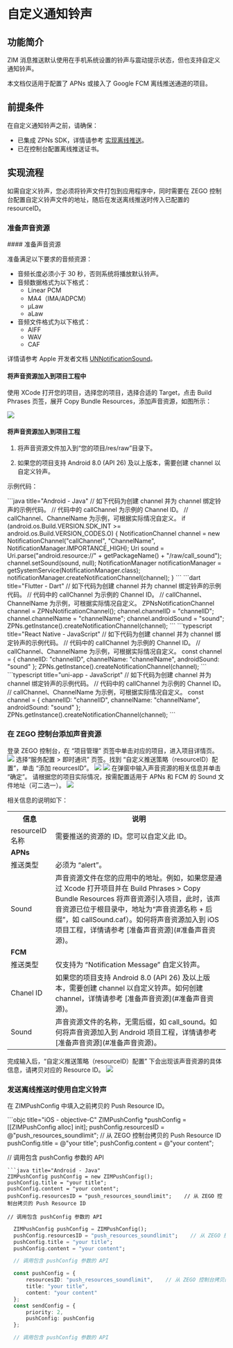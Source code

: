 # 自定义通知铃声

## 功能简介

ZIM 消息推送默认使用在手机系统设置的铃声与震动提示状态，但也支持自定义通知铃声。  

<Note title="说明">
本文档仅适用于配置了 APNs 或接入了 Google FCM 离线推送通道的项目。
</Note>

## 前提条件

在自定义通知铃声之前，请确保：

- 已集成 ZPNs SDK，详情请参考 [实现离线推送](/zim-uniapp/offline-push-notifications/implement-offline-push-notification)。
- 已在控制台配置离线推送证书。

## 实现流程

如需自定义铃声，您必须将铃声文件打包到应用程序中，同时需要在 ZEGO 控制台配置自定义铃声文件的地址，随后在发送离线推送时传入已配置的 resourceID。

### 准备声音资源

<Tabs>
<Tab title="iOS 项目">
#### 准备声音资源

准备满足以下要求的音频资源：
- 音频长度必须小于 30 秒，否则系统将播放默认铃声。
- 音频数据格式为以下格式：
    - Linear PCM
    - MA4（IMA/ADPCM）
    - µLaw
    - aLaw
- 音频文件格式为以下格式：
    - AIFF
    - WAV
    - CAF

详情请参考 Apple 开发者文档 [UNNotificationSound](https://developer.apple.com/documentation/usernotifications/unnotificationsound?language=objc)。

#### 将声音资源加入到项目工程中

使用 XCode 打开您的项目，选择您的项目，选择合适的 Target，点击 Build Phrases 页签，展开 Copy Bundle Resources，添加声音资源，如图所示：

<Frame width="512" height="auto" caption=""><img src="https://doc-media.zego.im/sdk-doc/Pics/ZIM/OfflinePush/addSound.png" /></Frame>
</Tab>
<Tab title="Android 项目">

#### 将声音资源加入到项目工程

1. 将声音资源文件加入到“您的项目/res/raw”目录下。

2. 如果您的项目支持 Android 8.0 (API 26) 及以上版本，需要创建 channel 以自定义铃声。

示例代码：

<CodeGroup>
```java title="Android - Java"
  // 如下代码为创建 channel 并为 channel 绑定铃声的示例代码。
  // 代码中的 callChannel 为示例的 Channel ID。
  // callChannel、ChannelName 为示例，可根据实际情况自定义。
  if (android.os.Build.VERSION.SDK_INT >= android.os.Build.VERSION_CODES.O) {
      NotificationChannel channel = new NotificationChannel("callChannel", "ChannelName", NotificationManager.IMPORTANCE_HIGH);
      Uri sound = Uri.parse("android.resource://" + getPackageName() + "/raw/call_sound");
      channel.setSound(sound, null);
      NotificationManager notificationManager = getSystemService(NotificationManager.class);
      notificationManager.createNotificationChannel(channel);
  }
```
```dart title="Flutter - Dart"
  // 如下代码为创建 channel 并为 channel 绑定铃声的示例代码。
  // 代码中的 callChannel 为示例的 Channel ID。
  // callChannel、ChannelName 为示例，可根据实际情况自定义。
  ZPNsNotificationChannel channel = ZPNsNotificationChannel();
  channel.channelID = "channelID";
  channel.channelName = "channelName";
  channel.androidSound = "sound";
  ZPNs.getInstance().createNotificationChannel(channel);
```
```typescript title="React Native - JavaScript"
  // 如下代码为创建 channel 并为 channel 绑定铃声的示例代码。
  // 代码中的 callChannel 为示例的 Channel ID。
  // callChannel、ChannelName 为示例，可根据实际情况自定义。
  const channel = {
      channelID: "channelID",
      channelName: "channelName",
      androidSound: "sound"
  }; 
  ZPNs.getInstance().createNotificationChannel(channel);
```
```typescript title="uni-app - JavaScript"
  // 如下代码为创建 channel 并为 channel 绑定铃声的示例代码。
  // 代码中的 callChannel 为示例的 Channel ID。
  // callChannel、ChannelName 为示例，可根据实际情况自定义。
  const channel = {
      channelID: "channelID",
      channelName: "channelName",
      androidSound: "sound"
  }; 
  ZPNs.getInstance().createNotificationChannel(channel);
```
</CodeGroup>
</Tab>
</Tabs>

### 在 ZEGO 控制台添加声音资源

<Steps>
<Step title="进入项目详情页">
登录 ZEGO 控制台，在 “项目管理” 页签中单击对应的项目，进入项目详情页。
<Frame width="512" height="auto" caption=""><img src="https://doc-media.zego.im/sdk-doc/Pics/ZIM/OfflinePush/Enter_project_1.jpeg" /></Frame>
</Step>
<Step title="点击添加资源按钮">
选择“服务配置 > 即时通讯” 页签。找到 “自定义推送策略（resourceID）配置”，单击 “添加 reourcesID”。
<Frame width="512" height="auto" caption=""><img src="https://doc-media.zego.im/sdk-doc/Pics/ZIM/OfflinePush/Add_1.jpeg" /></Frame>
<Frame width="512" height="auto" caption=""><img src="https://doc-media.zego.im/sdk-doc/Pics/ZIM/OfflinePush/resouceID.jpeg" /></Frame>
</Step>
<Step title="填写必要信息">
在弹窗中输入声音资源的相关信息并单击 “确定”。
<Note title="说明">
请根据您的项目实际情况，按需配置适用于 APNs 和 FCM 的 Sound 文件地址（可二选一）。   
</Note>

<Frame width="256" height="auto" caption=""><img src="https://doc-media.zego.im/sdk-doc/Pics/ZIM/OfflinePush/Pop_out_1.jpeg" /></Frame>

相关信息的说明如下：


<table>
<tbody><tr>
<th>信息</th>
<th>说明</th>
</tr>
<tr>
<td>resourceID 名称</td>
<td>需要推送的资源的 ID。您可以自定义此 ID。</td>
</tr>
<tr>
<td colspan="2"><b>APNs</b></td>
</tr>
<tr>
<td>推送类型</td>
<td>必须为 “alert”。</td>
</tr>
<tr>
<td>Sound</td>
<td>声音资源文件在您的应用中的地址。例如，如果您是通过 Xcode 打开项目并在 Build Phrases &gt; Copy Bundle Resources 将声音资源引入项目，此时，该声音资源已位于根目录中，地址为“声音资源名称 + 后缀”，如 callSound.caf）。如何将声音资源加入到 iOS 项目工程，详情请参考 [准备声音资源](#准备声音资源)。</td>
</tr>
<tr>
<td colspan="2"><b>FCM</b></td>
</tr>
<tr>
<td>推送类型</td>
<td>仅支持为 “Notification Message” 自定义铃声。</td>
</tr>
<tr>
<td>Chanel ID</td>
<td>如果您的项目支持 Android 8.0 (API 26) 及以上版本，需要创建 channel 以自定义铃声。如何创建 channel，详情请参考 [准备声音资源](#准备声音资源)。</td>
</tr>
<tr>
<td>Sound</td>
<td>声音资源文件的名称，无需后缀，如 call_sound。如何将声音资源加入到 Android 项目工程，详情请参考 [准备声音资源](#准备声音资源)。</td>
</tr>
    </tbody></table>
</Step>
<Step title="拷贝 Resource ID">
完成输入后，“自定义推送策略（resourceID）配置” 下会出现该声音资源的具体信息，请拷贝对应的 Resource ID。
<Frame width="512" height="auto" caption=""><img src="https://doc-media.zego.im/sdk-doc/Pics/ZIM/OfflinePush/Copy_1.jpeg" /></Frame>
</Step>
</Steps>

### 发送离线推送时使用自定义铃声

在 ZIMPushConfig 中填入之前拷贝的 Push Resource ID。

<CodeGroup>
```objc title="iOS - objective-C"
  ZIMPushConfig *pushConfig = [[ZIMPushConfig alloc] init];
  pushConfig.resourcesID = @"push_resources_soundlimit";    // 从 ZEGO 控制台拷贝的 Push Resource ID
  pushConfig.title = @"your title";
  pushConfig.content = @"your content";

  // 调用包含 pushConfig 参数的 API
  ```
```java title="Android - Java"
  ZIMPushConfig pushConfig = new ZIMPushConfig();
  pushConfig.title = "your title";
  pushConfig.content = "your content";
  pushConfig.resourcesID = "push_resources_soundlimit";    // 从 ZEGO 控制台拷贝的 Push Resource ID

  // 调用包含 pushConfig 参数的 API
  ```
```dart title="Flutter - Dart"
  ZIMPushConfig pushConfig = ZIMPushConfig();
  pushConfig.resourcesID = "push_resources_soundlimit";    // 从 ZEGO 控制台拷贝的 Push Resource ID
  pushConfig.title = "your title";
  pushConfig.content = "your content";

  // 调用包含 pushConfig 参数的 API
  ```
```typescript title="React Native - JavaScript"
  const pushConfig = {
      resourcesID: "push_resources_soundlimit",    // 从 ZEGO 控制台拷贝的 Push Resource ID
      title: "your title",
      content: "your content"
  };
  const sendConfig = {
      priority: 2,
      pushConfig: pushConfig
  };

  // 调用包含 pushConfig 参数的 API
  ```
</CodeGroup>

<Content />